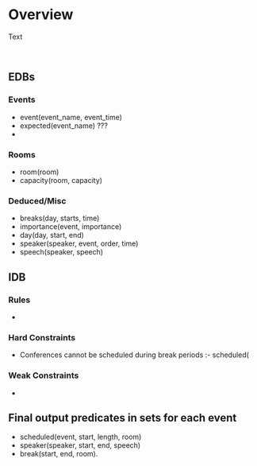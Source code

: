 # Overview

Text

<br>

## EDBs

### Events

* event(event_name, event_time)
* expected(event_name) ???
* 


### Rooms

* room(room)
* capacity(room, capacity)


### Deduced/Misc

* breaks(day, starts, time)
* importance(event, importance) 
* day(day, start, end)
* speaker(speaker, event, order, time)
* speech(speaker, speech)

## IDB

### Rules

* 

### Hard Constraints 

* Conferences cannot be scheduled during break periods
:- scheduled(

### Weak Constraints

* 


## Final output predicates in sets for each event
* scheduled(event, start, length, room)
* speaker(speaker, start, end, speech)
* break(start, end, room).

